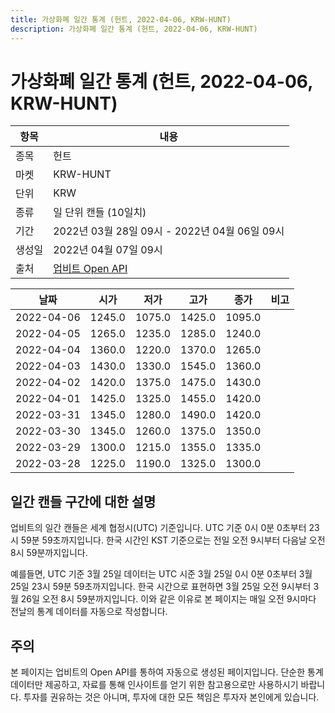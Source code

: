 ```yaml
---
title: 가상화폐 일간 통계 (헌트, 2022-04-06, KRW-HUNT)
description: 가상화폐 일간 통계 (헌트, 2022-04-06, KRW-HUNT)
---
```



가상화폐 일간 통계 (헌트, 2022-04-06, KRW-HUNT)
===

|항목|내용|
|--|--|
|종목|헌트|
|마켓|KRW-HUNT|
|단위|KRW|
|종류|일 단위 캔들 (10일치)|
|기간|2022년 03월 28일 09시 - 2022년 04월 06일 09시|
|생성일|2022년 04월 07일 09시|
|출처|[업비트 Open API](https://docs.upbit.com)|


|날짜|시가|저가|고가|종가|비고|
|--|--|--|--|--|--|
|2022-04-06|1245.0|1075.0|1425.0|1095.0|    |
|2022-04-05|1265.0|1235.0|1285.0|1240.0|    |
|2022-04-04|1360.0|1220.0|1370.0|1265.0|    |
|2022-04-03|1430.0|1330.0|1545.0|1360.0|    |
|2022-04-02|1420.0|1375.0|1475.0|1430.0|    |
|2022-04-01|1425.0|1325.0|1455.0|1420.0|    |
|2022-03-31|1345.0|1280.0|1490.0|1420.0|    |
|2022-03-30|1345.0|1260.0|1375.0|1350.0|    |
|2022-03-29|1300.0|1215.0|1355.0|1335.0|    |
|2022-03-28|1225.0|1190.0|1325.0|1300.0|    |


일간 캔들 구간에 대한 설명
---


업비트의 일간 캔들은 세계 협정시(UTC) 기준입니다. 
UTC 기준 0시 0분 0초부터 23시 59분 59초까지입니다. 
한국 시간인 KST 기준으로는 전일 오전 9시부터 다음날 오전 8시 59분까지입니다. 


예를들면, UTC 기준 3월 25일 데이터는 UTC 시준 3월 25일 0시 0분 0초부터 3월 25일 23시 59분 59초까지입니다. 
한국 시간으로 표현하면 3월 25일 오전 9시부터 3월 26일 오전 8시 59분까지입니다. 
이와 같은 이유로 본 페이지는 매일 오전 9시마다 전날의 통계 데이터를 자동으로 작성합니다. 


주의
---


본 페이지는 업비트의 Open API를 통하여 자동으로 생성된 페이지입니다. 
단순한 통계 데이터만 제공하고, 자료를 통해 인사이트를 얻기 위한 참고용으로만 사용하시기 바랍니다. 
투자를 권유하는 것은 아니며, 투자에 대한 모든 책임은 투자자 본인에게 있습니다. 
